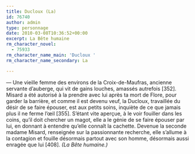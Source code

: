 ```yaml
---
title: Ducloux (La)
id: 76740
author: admin
type: personnage
date: 2010-03-08T10:36:52+00:00
excerpt: La Bête humaine
rm_character_novel:
  - 75933
rm_character_name_main: 'Ducloux '
rm_character_name_secondary: La

---
```

— Une vieille femme des environs de la Croix-de-Maufras, ancienne servante d&rsquo;auberge, qui vit de gains louches, amassés autrefois [352]. Misard a été autorisé à la prendre avec lui après ta mort de Flore, pour garder la barrière, et comme il est devenu veuf, la Ducloux, travaillée du désir de se faire épouser, est aux petits soins, inquiète de ce que jamais plus il ne ferme l&rsquo;œil [355]. S&rsquo;étant vite aperçue, à le voir fouiller dans les coins, qu&rsquo;il doit chercher un magot, elle a le génie de se faire épouser par lui, en donnant à entendre qu&rsquo;elle connaît la cachette. Devenue la seconde madame Misard, renseignée sur la passionnante recherche, elle s&rsquo;allume à la contagion et fouille désormais partout avec son homme, désormais aussi enragée que lui [408]. _(La Bête humaine.)_